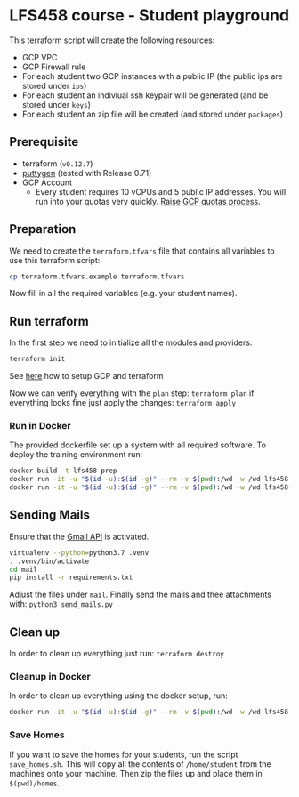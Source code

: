 # LFS458 course - Student playground

This terraform script will create the following resources:

- GCP VPC
- GCP Firewall rule
- For each student two GCP instances with a public IP (the public ips are stored under `ips`)
- For each student an indiviual ssh keypair will be generated (and be stored under `keys`)
- For each student an zip file will be created (and stored under `packages`)

## Prerequisite

- terraform (`v0.12.7`)
- [puttygen](https://www.puttygen.com/) (tested with Release 0.71)
- GCP Account
    * Every student requires 10 vCPUs and 5 public IP addresses. You will run into your quotas very quickly. [Raise GCP quotas process](https://cloud.google.com/compute/quotas#requesting_additional_quota).

## Preparation

We need to create the `terraform.tfvars` file that contains all variables to use this terraform script:

```bash
cp terraform.tfvars.example terraform.tfvars
```

Now fill in all the required variables (e.g. your student names).

## Run terraform

In the first step we need to initialize all the modules and providers:

```bash
terraform init
```

See [here](https://cloud.google.com/community/tutorials/managing-gcp-projects-with-terraform) how to setup GCP and terraform

Now we can verify everything with the `plan` step: `terraform plan` if everything looks fine just apply the changes: `terraform apply`

### Run in Docker

The provided dockerfile set up a system with all required software. To deploy the training environment run:

```bash
docker build -t lfs458-prep
docker run -it -u "$(id -u):$(id -g)" --rm -v $(pwd):/wd -w /wd lfs458-prep init
docker run -it -u "$(id -u):$(id -g)" --rm -v $(pwd):/wd -w /wd lfs458-prep apply
```

## Sending Mails

Ensure that the [Gmail API](https://developers.google.com/gmail/api/quickstart/python#step_1_turn_on_the) is activated.

```bash
virtualenv --python=python3.7 .venv
. .venv/bin/activate
cd mail
pip install -r requirements.txt
```

Adjust the files under `mail`.
Finally send the mails and thee attachments with: `python3 send_mails.py`

## Clean up

In order to clean up everything just run: `terraform destroy`

### Cleanup in Docker

In order to clean up everything using the docker setup, run:

```bash
docker run -it -u "$(id -u):$(id -g)" --rm -v $(pwd):/wd -w /wd lfs458-prep terraform destroy
```

### Save Homes

If you want to save the homes for your students, run the script `save_homes.sh`. This will copy all the contents of `/home/student` from the machines onto your machine. Then zip the files up and place them in `$(pwd)/homes`.
